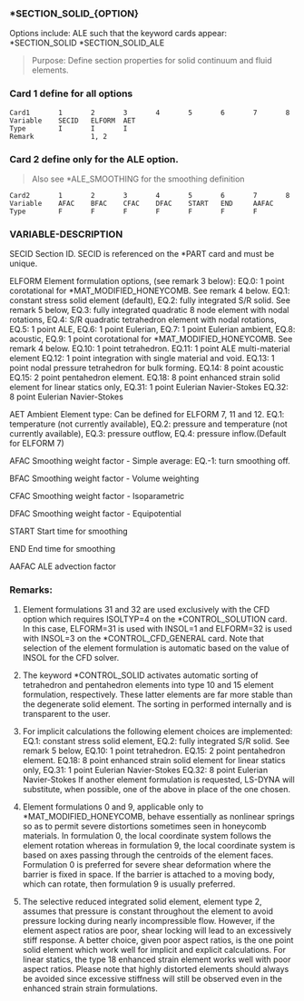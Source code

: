 ### *SECTION_SOLID_{OPTION}

Options include:
	<BLANK>
	ALE
such that the keyword cards appear:
	*SECTION_SOLID
	*SECTION_SOLID_ALE

> Purpose: Define section properties for solid continuum and fluid elements.

### Card 1 define for all options

```card
Card1		1		2		3		4		5		6		7		8
Variable	SECID	ELFORM	AET
Type		I		I		I
Remark				1, 2
```

### Card 2 define only for the ALE option.
> Also see *ALE_SMOOTHING for the smoothing definition

```card
Card2		1		2		3		4		5		6		7		8
Variable 	AFAC	BFAC 	CFAC 	DFAC 	START 	END 	AAFAC
Type 		F		F		F		F		F		F		F
```

### VARIABLE-DESCRIPTION

SECID 	Section ID. SECID is referenced on the *PART card and must be unique.

ELFORM 	Element formulation options, (see remark 3 below):
			EQ.0: 1 point corotational for *MAT_MODIFIED_HONEYCOMB.
				  See remark 4 below.
			EQ.1: constant stress solid element (default),
			EQ.2: fully integrated S/R solid. See remark 5 below,
			EQ.3: fully integrated quadratic 8 node element with nodal rotations,
			EQ.4: S/R quadratic tetrahedron element with nodal rotations,
			EQ.5: 1 point ALE,
			EQ.6: 1 point Eulerian,
			EQ.7: 1 point Eulerian ambient,
			EQ.8: acoustic,
			EQ.9: 1 point corotational for *MAT_MODIFIED_HONEYCOMB.
			 See remark 4 below.
			EQ.10: 1 point tetrahedron.
			EQ.11: 1 point ALE multi-material element
			EQ.12: 1 point integration with single material and void.
			EQ.13: 1 point nodal pressure tetrahedron for bulk forming.
			EQ.14: 8 point acoustic
			EQ.15: 2 point pentahedron element.
			EQ.18: 8 point enhanced strain solid element for linear statics only,
			EQ.31: 1 point Eulerian Navier-Stokes
			EQ.32: 8 point Eulerian Navier-Stokes
			
AET 	Ambient Element type: Can be defined for ELFORM 7, 11 and 12.
			EQ.1: temperature (not currently available),
			EQ.2: pressure and temperature (not currently available),
			EQ.3: pressure outflow,
			EQ.4: pressure inflow.(Default for ELFORM 7)
			
AFAC 	Smoothing weight factor - Simple average:
			EQ.-1: turn smoothing off.

BFAC 	Smoothing weight factor - Volume weighting

CFAC 	Smoothing weight factor - Isoparametric

DFAC 	Smoothing weight factor - Equipotential

START 	Start time for smoothing

END 	End time for smoothing

AAFAC 	ALE advection factor

### Remarks:

1. Element formulations 31 and 32 are used exclusively with the CFD option which requires
	ISOLTYP=4 on the *CONTROL_SOLUTION card. In this case, ELFORM=31 is used with
	INSOL=1 and ELFORM=32 is used with INSOL=3 on the *CONTROL_CFD_GENERAL
	card. Note that selection of the element formulation is automatic based on the value of INSOL
	for the CFD solver.
	
2. The keyword *CONTROL_SOLID activates automatic sorting of tetrahedron and pentahedron
	elements into type 10 and 15 element formulation, respectively. These latter elements are far
	more stable than the degenerate solid element. The sorting in performed internally and is
	transparent to the user.
	
3. For implicit calculations the following element choices are implemented:
		EQ.1: constant stress solid element,
		EQ.2: fully integrated S/R solid. See remark 5 below,
		EQ.10: 1 point tetrahedron.
		EQ.15: 2 point pentahedron element.
		EQ.18: 8 point enhanced strain solid element for linear statics only,
		EQ.31: 1 point Eulerian Navier-Stokes
		EQ.32: 8 point Eulerian Navier-Stokes
   If another element formulation is requested, LS-DYNA will substitute, when possible, one of
	the above in place of the one chosen.
	
4. Element formulations 0 and 9, applicable only to *MAT_MODIFIED_HONEYCOMB, behave
	essentially as nonlinear springs so as to permit severe distortions sometimes seen in honeycomb
	materials. In formulation 0, the local coordinate system follows the element rotation whereas in
	formulation 9, the local coordinate system is based on axes passing through the centroids of the
	element faces. Formulation 0 is preferred for severe shear deformation where the barrier is
	fixed in space. If the barrier is attached to a moving body, which can rotate, then formulation 9
	is usually preferred.
	
5. The selective reduced integrated solid element, element type 2, assumes that pressure is
	constant throughout the element to avoid pressure locking during nearly incompressible flow.
	However, if the element aspect ratios are poor, shear locking will lead to an excessively stiff
	response. A better choice, given poor aspect ratios, is the one point solid element which work
	well for implicit and explicit calculations. For linear statics, the type 18 enhanced strain element
	works well with poor aspect ratios. Please note that highly distorted elements should always
	be avoided since excessive stiffness will still be observed even in the enhanced strain strain
	formulations.